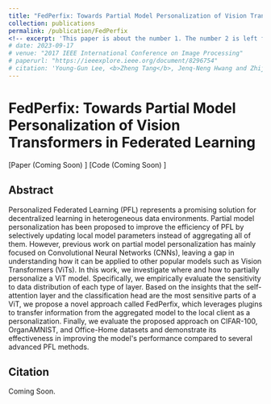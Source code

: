 ```yaml
---
title: "FedPerfix: Towards Partial Model Personalization of Vision Transformers in Federated Learning"
collection: publications
permalink: /publication/FedPerfix
<!-- excerpt: 'This paper is about the number 1. The number 2 is left for future work.' -->
# date: 2023-09-17
# venue: "2017 IEEE International Conference on Image Processing"
# paperurl: "https://ieeexplore.ieee.org/document/8296754"
# citation: 'Young-Gun Lee, <b>Zheng Tang</b>, Jenq-Neng Hwang and Zhijun Fang. "Inter-Camera Tracking Based on Fully Unsupervised Online Learning". <i>Proceedings of 2017 IEEE International Conference on Image Processing (ICIP 2017)</i>. pp. 2607-2611. 2017.'
---
```

# FedPerfix: Towards Partial Model Personalization of Vision Transformers in Federated Learning

[<a>Paper (Coming Soon) </a>]
[<a>Code (Coming Soon) </a>]


## Abstract
Personalized Federated Learning (PFL) represents a promising solution for decentralized learning in heterogeneous data environments. Partial model personalization has been proposed to improve the efficiency of PFL by selectively updating local model parameters instead of aggregating all of them. However, previous work on partial model personalization has mainly focused on Convolutional Neural Networks (CNNs), leaving a gap in understanding how it can be applied to other popular models such as Vision Transformers (ViTs).
In this work, we investigate where and how to partially personalize a ViT model. Specifically, we empirically evaluate the sensitivity to data distribution of each type of layer. Based on the insights that the self-attention layer and the classification head are the most sensitive parts of a ViT, we propose a novel approach called FedPerfix, which leverages plugins to transfer information from the aggregated model to the local client as a personalization. Finally, we evaluate the proposed approach on CIFAR-100, OrganAMNIST, and Office-Home datasets and demonstrate its effectiveness in improving the model's performance compared to several advanced PFL methods.

## Citation
Coming Soon.